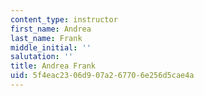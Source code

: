 ```yaml
---
content_type: instructor
first_name: Andrea
last_name: Frank
middle_initial: ''
salutation: ''
title: Andrea Frank
uid: 5f4eac23-06d9-07a2-6770-6e256d5cae4a
---
```

